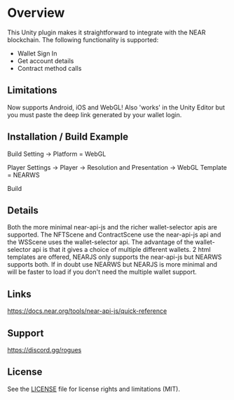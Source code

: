 # Overview

This Unity plugin makes it straightforward to integrate with the NEAR blockchain. The following functionality is supported:

- Wallet Sign In
- Get account details
- Contract method calls 

## Limitations

Now supports Android, iOS and WebGL!
Also 'works' in the Unity Editor but you must paste the deep link generated by your wallet login.

## Installation / Build Example

Build Setting -> Platform = WebGL

Player Settings -> Player -> Resolution and Presentation -> WebGL Template = NEARWS

Build

## Details

Both the more minimal near-api-js and the richer wallet-selector apis are supported. The NFTScene and ContractScene use the near-api-js api and the WSScene uses the wallet-selector api. The advantage of the wallet-selector api is that it gives a choice of multiple different wallets. 2 html templates are offered, NEARJS only supports the near-api-js but NEARWS supports both. If in doubt use NEARWS but NEARJS is more minimal and will be faster to load if you don't need the multiple wallet support.

## Links
https://docs.near.org/tools/near-api-js/quick-reference

## Support

https://discord.gg/rogues



## License

See the [LICENSE](LICENSE.md) file for license rights and limitations (MIT).
